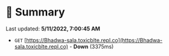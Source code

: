 # 📖 Summary
Last updated: **5/11/2022, 7:00:45 AM**

- `GET` [https://Bhadwa-sala.toxicblte.repl.co](https://Bhadwa-sala.toxicblte.repl.co) - **Down** (3375ms)
